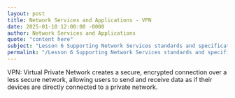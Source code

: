 ```yaml
---
layout: post
title: Network Services and Applications - VPN
date: 2025-01-10 12:00:00 -0000
author: Network Services and Applications
quote: "content here"
subject: "Lesson 6 Supporting Network Services standards and specifications"
permalink: "/Lesson 6 Supporting Network Services standards and specifications/Network Services and Applications/Network Services and Applications - VPN"
---
```


VPN: Virtual Private Network creates a secure, encrypted connection over a less secure network, allowing users to send and receive data as if their devices are directly connected to a private network.
